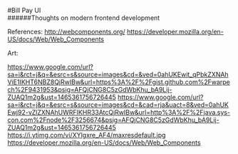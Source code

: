 #Bill Pay UI        
######Thoughts on modern frontend development

References: 
http://webcomponents.org/
https://developer.mozilla.org/en-US/docs/Web/Web_Components

Art:

https://www.google.com/url?sa=i&rct=j&q=&esrc=s&source=images&cd=&ved=0ahUKEwit_qPbkZXNAhViE1IKHT6NBZ8QjRwIBw&url=https%3A%2F%2Fgist.github.com%2Fwarpech%2F9431953&psig=AFQjCNG8C5zGdWbKhu_bA9Lij-ZUAQ1m2g&ust=1465361756726445
https://www.google.com/url?sa=i&rct=j&q=&esrc=s&source=images&cd=&cad=rja&uact=8&ved=0ahUKEwj92-vZlZXNAhUWRFIKHR33AtcQjRwIBw&url=http%3A%2F%2Fjava.sys-con.com%2Fnode%2F3256674&psig=AFQjCNG8C5zGdWbKhu_bA9Lij-ZUAQ1m2g&ust=1465361756726445
https://i.ytimg.com/vi/XYlgxre_AF4/maxresdefault.jpg
https://developer.mozilla.org/en-US/docs/Web/Web_Components
